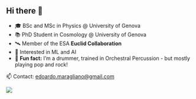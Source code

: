 ## Hi there 👋

- 🎓 BSc and MSc in Physics @ University of Genova  
- 📚 PhD Student in Cosmology @ University of Genova  
- 🛰️ Member of the ESA **Euclid Collaboration**  
- 🤖 Interested in ML and AI  
- 🥁 **Fun fact:** I’m a drummer, trained in Orchestral Percussion - but mostly playing pop and rock! 

📫 Contact: edoardo.maragliano@gmail.com

<p align="left">
  <a href="https://skillicons.dev">
    <img src="https://skillicons.dev/icons?i=git,github,gitlab,latex,python,cpp" />
  </a>
</p>
